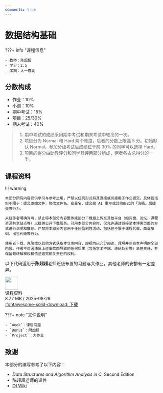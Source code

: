 ```yaml
---
comments: true
---
```


# 数据结构基础

???+ info "课程信息"

    - 教师：陈超超
    - 学分：2.5
    - 学期：大一春夏

## 分数构成

- 作业：10%
- 小测：10%
- 期中考试：15%
- 项目：25/30%
- 期末考试：40%

> 1. 期中考试的成绩采用期中考试和期末考试中较高的一次。
> 2. 项目分为 Normal 和 Hard 两个难度，后者的分数上限高 5 分。初始默认 Normal，参加分级考试后成绩位于前 30% 的同学可以选择 Hard。
> 3. 项目的得分由助教评分和同学互评两部分组成，两者各占总得分的一半。

## 课程资料

!!! warning

    本部分所有内容仅供学习与参考之用，严禁以任何形式将其直接或间接用于作业提交。具体包括但不限于：提交原始文件，修改文件名、变量名，提交给 AI 重写或其他形式的「洗稿」后提交等行为。
    
    未经作者明确许可，禁止将本部分内容整体或部分下载后上传至其他平台（如网盘、论坛、课程资源共享站点等）以提供公开下载服务。引用本部分内容时，仅允许通过链接至本博客页面的方式进行说明和推荐。严禁将本部分内容用于任何盈利性活动，包括但不限于课程代做、商业培训、出售代码等行为。
    
    使用者下载、克隆或以其他方式获取本仓库内容，即视为已充分阅读、理解并同意本声明的全部内容。作者不对因违反上述条款而导致的任何后果（包括学术不端、违纪处分等）承担责任，并保留最终解释权和依法追究相关责任的权利。

以下代码适用于**陈超超**老师班级布置的习题与大作业，其他老师的安排有一定差异。

<div class="card file-block" markdown="1">
<div class="file-icon"><img src="/Note/assets/images/icons/zip.svg" style="height: 3em;"></div>
<div class="file-body">
<div class="file-title">课程资料</div>
<div class="file-meta">8.77 MB / 2025-08-26</div>
</div>
<a class="down-button" target="_blank" href="/Note/assets/files/computer_science/data_structure_basics_code.zip" markdown="1">:fontawesome-solid-download: 下载</a>
</div>

???+ note "文件说明"

    - `Week`：课后习题
    - `Bonus`：附加题
    - `Project`：大作业

## 致谢

本部分的编写参考了以下内容：

- *Data Structures and Algorithm Analysis in C*, Second Edition
- 陈超超老师的课件
- [OI Wiki](https://oi-wiki.org/)
